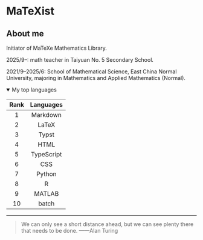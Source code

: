 # MaTeXist
<!-- Remember to add an image-->
## About me

Initiator of MaTeXe Mathematics Library.

2025/9–: math teacher in Taiyuan No. 5 Secondary School.

2021/9–2025/6: School of Mathematical Science, East China Normal University, majoring in Mathematics and Applied Mathematics (Normal).

<details open>
<summary>My top languages</summary>

| Rank | Languages |
|:-:|:-:|
|1| Markdown|
|2|LaTeX|
|3|Typst|
|4|HTML|
|5|TypeScript|
|6|CSS|
|7|Python|
|8|R|
|9|MATLAB|
|10|batch|

</details>

---

> We can only see a short distance ahead, but we can see plenty there that needs to be done. ——Alan Turing
